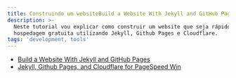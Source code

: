 ```yaml
---
title: Construindo um websiteBuild a Website With Jekyll and GitHub Pages
description: >-
  Neste tutorial vou explicar como construir um website que seja rápido e com
  hospedagem gratuita utilizando Jekyll, Github Pages e Cloudflare.
tags: 'development, tools'
---
```



- [Build a Website With Jekyll and GitHub Pages](https://x-team.com/blog/build-a-free-website-with-jekyll-and-github-pages/)
- [Jekyll, Github Pages, and Cloudflare for PageSpeed Win](https://scotch.io/tutorials/jekyll-github-pages-and-cloudflare-for-pagespeed-win)
